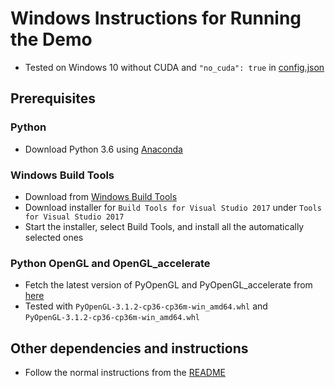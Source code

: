 # Windows Instructions for Running the Demo
- Tested on Windows 10 without CUDA and `"no_cuda": true` in [config.json](config.json)
## Prerequisites
### Python
- Download Python 3.6 using [Anaconda](https://www.anaconda.com/download/#download)

### Windows Build Tools
- Download from [Windows Build Tools](https://www.visualstudio.com/downloads/)
- Download installer for `Build Tools for Visual Studio 2017` under `Tools for Visual Studio 2017`
- Start the installer, select Build Tools, and install all the automatically selected ones

### Python OpenGL and OpenGL_accelerate
- Fetch the latest version of PyOpenGL and PyOpenGL_accelerate from [here](https://www.lfd.uci.edu/~gohlke/pythonlibs/#pyopengl)
- Tested with `PyOpenGL‑3.1.2‑cp36‑cp36m‑win_amd64.whl` and `PyOpenGL‑3.1.2‑cp36‑cp36m‑win_amd64.whl`

## Other dependencies and instructions
- Follow the normal instructions from the [README](README.md)
